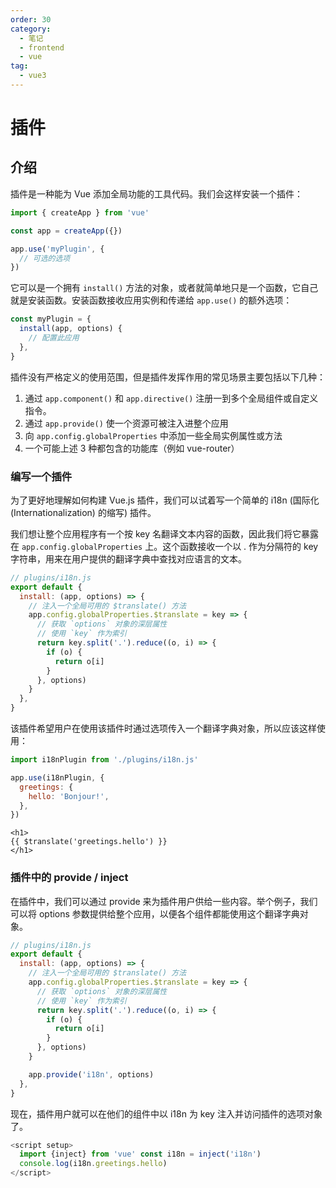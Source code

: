 ```yaml
---
order: 30
category:
  - 笔记
  - frontend
  - vue
tag:
  - vue3
---
```


# 插件

## 介绍

插件是一种能为 Vue 添加全局功能的工具代码。我们会这样安装一个插件：

```js
import { createApp } from 'vue'

const app = createApp({})

app.use('myPlugin', {
  // 可选的选项
})
```

它可以是一个拥有 `install()` 方法的对象，或者就简单地只是一个函数，它自己就是安装函数。安装函数接收应用实例和传递给 `app.use()` 的额外选项：

```js
const myPlugin = {
  install(app, options) {
    // 配置此应用
  },
}
```

插件没有严格定义的使用范围，但是插件发挥作用的常见场景主要包括以下几种：

1. 通过 `app.component()` 和 `app.directive()` 注册一到多个全局组件或自定义指令。
2. 通过 `app.provide()` 使一个资源可被注入进整个应用
3. 向 `app.config.globalProperties` 中添加一些全局实例属性或方法
4. 一个可能上述 3 种都包含的功能库（例如 vue-router）

### 编写一个插件

为了更好地理解如何构建 Vue.js 插件，我们可以试着写一个简单的 i18n (国际化 (Internationalization) 的缩写) 插件。

我们想让整个应用程序有一个按 key 名翻译文本内容的函数，因此我们将它暴露在 `app.config.globalProperties` 上。这个函数接收一个以 . 作为分隔符的 key 字符串，用来在用户提供的翻译字典中查找对应语言的文本。

```js
// plugins/i18n.js
export default {
  install: (app, options) => {
    // 注入一个全局可用的 $translate() 方法
    app.config.globalProperties.$translate = key => {
      // 获取 `options` 对象的深层属性
      // 使用 `key` 作为索引
      return key.split('.').reduce((o, i) => {
        if (o) {
          return o[i]
        }
      }, options)
    }
  },
}
```

该插件希望用户在使用该插件时通过选项传入一个翻译字典对象，所以应该这样使用：

```js
import i18nPlugin from './plugins/i18n.js'

app.use(i18nPlugin, {
  greetings: {
    hello: 'Bonjour!',
  },
})
```

```vue
<h1>
{{ $translate('greetings.hello') }}
</h1>
```

### 插件中的 provide / inject

在插件中，我们可以通过 provide 来为插件用户供给一些内容。举个例子，我们可以将 options 参数提供给整个应用，以便各个组件都能使用这个翻译字典对象。

```js {13}
// plugins/i18n.js
export default {
  install: (app, options) => {
    // 注入一个全局可用的 $translate() 方法
    app.config.globalProperties.$translate = key => {
      // 获取 `options` 对象的深层属性
      // 使用 `key` 作为索引
      return key.split('.').reduce((o, i) => {
        if (o) {
          return o[i]
        }
      }, options)
    }

    app.provide('i18n', options)
  },
}
```

现在，插件用户就可以在他们的组件中以 i18n 为 key 注入并访问插件的选项对象了。

```js
<script setup>
  import {inject} from 'vue' const i18n = inject('i18n')
  console.log(i18n.greetings.hello)
</script>
```
